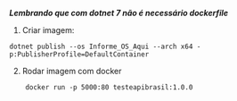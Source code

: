 ***Lembrando que com dotnet 7 não é necessário dockerfile***

1. Criar imagem:

```
dotnet publish --os Informe_OS_Aqui --arch x64 -p:PublisherProfile=DefaultContainer
```
    
2. Rodar imagem com docker

```
    docker run -p 5000:80 testeapibrasil:1.0.0
```